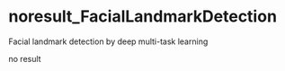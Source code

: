 # noresult_FacialLandmarkDetection
Facial landmark detection by deep multi-task learning

no result
